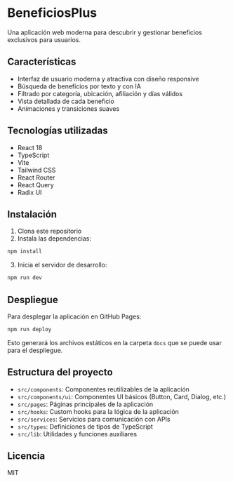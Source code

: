 # BeneficiosPlus

Una aplicación web moderna para descubrir y gestionar beneficios exclusivos para usuarios.

## Características

- Interfaz de usuario moderna y atractiva con diseño responsive
- Búsqueda de beneficios por texto y con IA
- Filtrado por categoría, ubicación, afiliación y días válidos
- Vista detallada de cada beneficio
- Animaciones y transiciones suaves

## Tecnologías utilizadas

- React 18
- TypeScript
- Vite
- Tailwind CSS
- React Router
- React Query
- Radix UI

## Instalación

1. Clona este repositorio
2. Instala las dependencias:

```bash
npm install
```

3. Inicia el servidor de desarrollo:

```bash
npm run dev
```

## Despliegue

Para desplegar la aplicación en GitHub Pages:

```bash
npm run deploy
```

Esto generará los archivos estáticos en la carpeta `docs` que se puede usar para el despliegue.

## Estructura del proyecto

- `src/components`: Componentes reutilizables de la aplicación
- `src/components/ui`: Componentes UI básicos (Button, Card, Dialog, etc.)
- `src/pages`: Páginas principales de la aplicación
- `src/hooks`: Custom hooks para la lógica de la aplicación
- `src/services`: Servicios para comunicación con APIs
- `src/types`: Definiciones de tipos de TypeScript
- `src/lib`: Utilidades y funciones auxiliares

## Licencia

MIT 